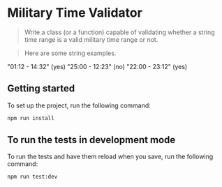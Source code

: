 # Military Time Validator

> Write a class (or a function) capable of validating whether a string time range is a valid military time range or not.

> Here are some string examples.

"01:12 - 14:32" (yes)
"25:00 - 12:23" (no)
"22:00 - 23:12" (yes)

## Getting started

To set up the project, run the following command:

```bash
npm run install
```

## To run the tests in development mode

To run the tests and have them reload when you save, run the following command:

```bash
npm run test:dev
```